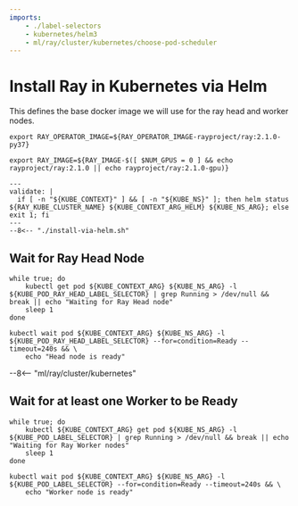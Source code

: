 ```yaml
---
imports:
    - ./label-selectors
    - kubernetes/helm3
    - ml/ray/cluster/kubernetes/choose-pod-scheduler
---
```


# Install Ray in Kubernetes via Helm

This defines the base docker image we will use for the ray head and worker nodes.

```shell
export RAY_OPERATOR_IMAGE=${RAY_OPERATOR_IMAGE-rayproject/ray:2.1.0-py37}
```

```shell
export RAY_IMAGE=${RAY_IMAGE-$([ $NUM_GPUS = 0 ] && echo rayproject/ray:2.1.0 || echo rayproject/ray:2.1.0-gpu)}
```

```shell
---
validate: |
  if [ -n "${KUBE_CONTEXT}" ] && [ -n "${KUBE_NS}" ]; then helm status ${RAY_KUBE_CLUSTER_NAME} ${KUBE_CONTEXT_ARG_HELM} ${KUBE_NS_ARG}; else exit 1; fi
---
--8<-- "./install-via-helm.sh"
```

## Wait for Ray Head Node

```shell
while true; do
    kubectl get pod ${KUBE_CONTEXT_ARG} ${KUBE_NS_ARG} -l ${KUBE_POD_RAY_HEAD_LABEL_SELECTOR} | grep Running > /dev/null && break || echo "Waiting for Ray Head node"
    sleep 1
done

kubectl wait pod ${KUBE_CONTEXT_ARG} ${KUBE_NS_ARG} -l ${KUBE_POD_RAY_HEAD_LABEL_SELECTOR} --for=condition=Ready --timeout=240s && \
    echo "Head node is ready"
```

--8<-- "ml/ray/cluster/kubernetes"

## Wait for at least one Worker to be Ready

```shell
while true; do
    kubectl ${KUBE_CONTEXT_ARG} get pod ${KUBE_NS_ARG} -l ${KUBE_POD_LABEL_SELECTOR} | grep Running > /dev/null && break || echo "Waiting for Ray Worker nodes"
    sleep 1
done

kubectl wait pod ${KUBE_CONTEXT_ARG} ${KUBE_NS_ARG} -l ${KUBE_POD_LABEL_SELECTOR} --for=condition=Ready --timeout=240s && \
    echo "Worker node is ready"
```
